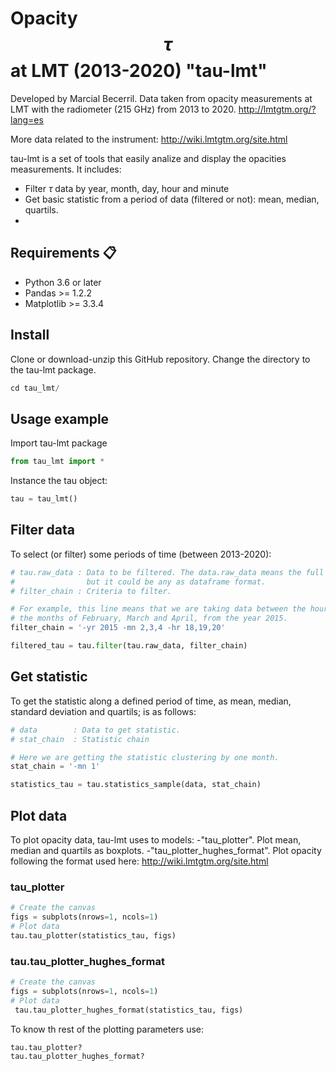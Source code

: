 # Opacity $$\tau$$ at LMT (2013-2020) "tau-lmt"

Developed by Marcial Becerril. Data taken from opacity measurements at LMT with the radiometer (215 GHz) from 2013 to 2020.
http://lmtgtm.org/?lang=es

More data related to the instrument: http://wiki.lmtgtm.org/site.html

tau-lmt is a set of tools that easily analize and display the opacities measurements.
It includes:
- Filter $\tau$ data by year, month, day, hour and minute
- Get basic statistic from a period of data (filtered or not): mean, median, quartils.
- 

## Requirements 📋

- Python 3.6 or later
- Pandas >= 1.2.2
- Matplotlib >= 3.3.4

## Install

Clone or download-unzip this GitHub repository. Change the directory to the tau-lmt package.

```python
cd tau_lmt/
```
## Usage example

Import tau-lmt package

```python
from tau_lmt import *
```

Instance the tau object:

```python
tau = tau_lmt()
```

## Filter data

To select (or filter) some periods of time (between 2013-2020):

```python
# tau.raw_data : Data to be filtered. The data.raw_data means the full data 2013-2020, 
#                but it could be any as dataframe format.
# filter_chain : Criteria to filter.

# For example, this line means that we are taking data between the hours 18-20, 
# the months of February, March and April, from the year 2015.
filter_chain = '-yr 2015 -mn 2,3,4 -hr 18,19,20'

filtered_tau = tau.filter(tau.raw_data, filter_chain)
```
## Get statistic

To get the statistic along a defined period of time, as mean, median, standard deviation and quartils; is as follows:

```python
# data        : Data to get statistic.
# stat_chain  : Statistic chain

# Here we are getting the statistic clustering by one month.
stat_chain = '-mn 1'

statistics_tau = tau.statistics_sample(data, stat_chain)
```

## Plot data

To plot opacity data, tau-lmt uses to models:
-"tau_plotter". Plot mean, median and quartils as boxplots.
-"tau_plotter_hughes_format". Plot opacity following the format used here: http://wiki.lmtgtm.org/site.html

### tau_plotter

```python
# Create the canvas
figs = subplots(nrows=1, ncols=1)
# Plot data
tau.tau_plotter(statistics_tau, figs)
```

### tau.tau_plotter_hughes_format

```python
# Create the canvas
figs = subplots(nrows=1, ncols=1)
# Plot data
 tau.tau_plotter_hughes_format(statistics_tau, figs)
```

To know th rest of the plotting parameters use:

```python
tau.tau_plotter?
tau.tau_plotter_hughes_format?
```
